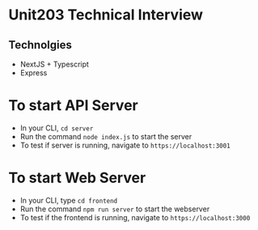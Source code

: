 # Unit203 Technical Interview
## Technolgies
- NextJS + Typescript
- Express

# To start API Server
- In your CLI, `cd server` 
- Run the command `node index.js` to start the server
- To test if server is running, navigate to `https://localhost:3001`

# To start Web Server
- In your CLI, type `cd frontend`
- Run the command `npm run server` to start the webserver
- To test if the frontend is running, navigate to `https://localhost:3000`